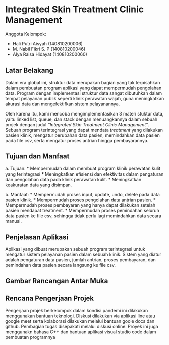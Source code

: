 # Integrated Skin Treatment Clinic Management

Anggota Kelompok:

* Hali Putri Aisyah   (140810200006) 
* M. Nabil Fikri S. P (140810200046)
* Alya Raisa Hidayat  (140810200060)

## Latar Belakang
Dalam era global ini, struktur data merupakan bagian yang tak terpisahkan dalam pembuatan program aplikasi yang dapat mempermudah pengolahan data. Program dengan implementasi struktur data sangat dibutuhkan dalam tempat pelayanan publik seperti klinik perawatan wajah, guna meningkatkan akurasi data dan mengefektifkan sistem pelayanannya.

Oleh karena itu, kami mencoba mengimplementasikan 3 materi stuktur data, yaitu linked list, queue, dan stack dengan menuangkannya dalam sebuah projek dengan judul _“Integrated Skin Treatment Clinic Management”_. Sebuah program terintegrasi yang dapat mendata _treatment_ yang dilakukan pasien klinik, mengatur perubahan data pasien, memindahkan data pasien pada file csv, serta mengatur proses antrian hingga pembayarannya.

## Tujuan dan Manfaat
  a. Tujuan:
      * Mempermudah dalam membuat program klinik perawatan kulit yang terintegrasi
      * Meningkatkan efisiensi dan efektivitas dalam pengaturan dan pengolahan data pada klinik perawatan kulit.
      * Meningkatkan keakuratan data yang disimpan.

  b. Manfaat:
      * Mempermudah proses input, update, undo, delete pada data pasien klinik. 
      * Mempermudah proses pengolahan data antrian pasien.
      * Mempermudah proses pembayaran yang hanya dapat dilakukan setelah pasien mendapat treatment.
      * Mempermudah proses pemindahan seluruh data pasien ke file csv, sehingga tidak perlu lagi memindahkan data secara manual.


## Penjelasan Aplikasi
Aplikasi yang dibuat merupakan sebuah program terintegrasi untuk mengatur sistem pelayanan pasien dalam sebuah klinik.
Sistem yang diatur adalah pengaturan data pasien, jumlah antrian, proses pembayaran, dan pemindahan data pasien secara langsung ke file csv. 

## Gambar Rancangan Antar Muka

## Rencana Pengerjaan Projek
Pengerjaan projek berkelompok dalam kondisi pandemi ini dilakukan menggunakan bantuan teknologi. Diskusi dilakukan via aplikasi line atau google meet serta kolaborasi dilakukan melalui bantuan goole docs dan github. Pembagian tugas disepakati melalui diskusi online.
Proyek ini juga menggunakn bahasa C++ dan bantuan aplikasi visual studio code dalam pembuatan programnya
